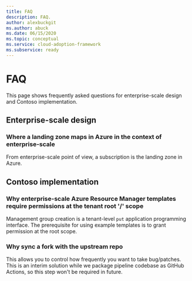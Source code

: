 ```yaml
---
title: FAQ
description: FAQ.
author: alexbuckgit
ms.author: abuck
ms.date: 06/15/2020
ms.topic: conceptual
ms.service: cloud-adoption-framework
ms.subservice: ready
---
```


# FAQ

This page shows frequently asked questions for enterprise-scale design and Contoso implementation.

## Enterprise-scale design

### Where a landing zone maps in Azure in the context of enterprise-scale

From enterprise-scale point of view, a subscription is the landing zone in Azure.

## Contoso implementation

### Why enterprise-scale Azure Resource Manager templates require permissions at the tenant root '/' scope

Management group creation is a tenant-level `put` application programming interface. The prerequisite for using example templates is to grant permission at the root scope.

### Why sync a fork with the upstream repo

This allows you to control how frequently you want to take bug/patches. This is an interim solution while we package pipeline codebase as GitHub Actions, so this step won't be required in future.
